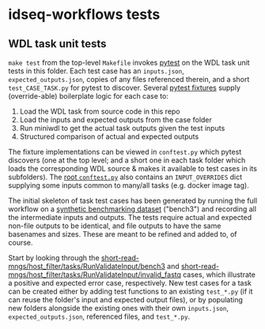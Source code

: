 # idseq-workflows tests

## WDL task unit tests

`make test` from the top-level `Makefile` invokes [pytest](https://docs.pytest.org/en/stable/) on the WDL task unit tests in this folder. Each test case has an `inputs.json`, `expected_outputs.json`, copies of any files referenced therein, and a short `test_CASE_TASK.py` for pytest to discover. Several [pytest fixtures](https://docs.pytest.org/en/stable/fixture.html) supply (override-able) boilerplate logic for each case to:

1. Load the WDL task from source code in this repo
2. Load the inputs and expected outputs from the case folder
3. Run miniwdl to get the actual task outputs given the test inputs
4. Structured comparison of actual and expected outputs

The fixture implementations can be viewed in `conftest.py` which pytest discovers (one at the top level; and a short one in each task folder which loads the corresponding WDL source & makes it available to test cases in its subfolders). The [root `conftest.py`](conftest.py) also contains an `INPUT_OVERRIDES` dict supplying some inputs common to many/all tasks (e.g. docker image tag).

The initial skeleton of task test cases has been generated by running the full workflow on a [synthetic benchmarking dataset](https://github.com/chanzuckerberg/idseq-bench) ("bench3") and recording all the intermediate inputs and outputs. The tests require actual and expected non-file outputs to be identical, and file outputs to have the same basenames and sizes. These are meant to be refined and added to, of course.

Start by looking through the [short-read-mngs/host_filter/tasks/RunValidateInput/bench3](short-read-mngs/host_filter/tasks/RunValidateInput/bench3) and [short-read-mngs/host_filter/tasks/RunValidateInput/invalid_fastq](short-read-mngs/host_filter/tasks/RunValidateInput/invalid_fastq) cases, which illustrate a positive and expected error case, respectively. New test cases for a task can be created either by adding test functions to an existing `test_*.py` (if it can reuse the folder's input and expected output files), or by populating new folders alongside the existing ones with their own `inputs.json`, `expected_outputs.json`, referenced files, and `test_*.py`.
